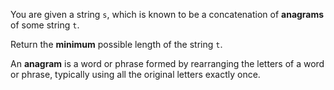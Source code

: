 You are given a string `s`, which is known to be a concatenation of **anagrams** of some string `t`.

Return the **minimum** possible length of the string `t`.

An **anagram** is a word or phrase formed by rearranging the letters of a word or phrase, typically using all the original letters exactly once.